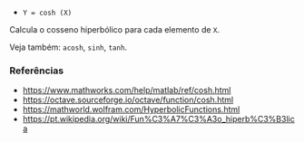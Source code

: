 * `Y = cosh (X)`

Calcula o cosseno hiperbólico para cada elemento de `X`.

Veja também: `acosh`, `sinh`, `tanh`.

### Referências

* https://www.mathworks.com/help/matlab/ref/cosh.html
* https://octave.sourceforge.io/octave/function/cosh.html
* https://mathworld.wolfram.com/HyperbolicFunctions.html
* https://pt.wikipedia.org/wiki/Fun%C3%A7%C3%A3o_hiperb%C3%B3lica
